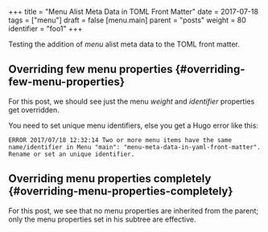+++
title = "Menu Alist Meta Data in TOML Front Matter"
date = 2017-07-18
tags = ["menu"]
draft = false
[menu.main]
  parent = "posts"
  weight = 80
  identifier = "foo1"
+++

Testing the addition of *menu* alist meta data to the TOML front matter.


## Overriding few menu properties {#overriding-few-menu-properties}

For this post, we should see just the menu *weight* and *identifier* properties get overridden.

You need to set unique menu identifiers, else you get a Hugo error like this:

    ERROR 2017/07/18 12:32:14 Two or more menu items have the same name/identifier in Menu "main": "menu-meta-data-in-yaml-front-matter".
    Rename or set an unique identifier.


## Overriding menu properties completely {#overriding-menu-properties-completely}

For this post, we see that no menu properties are inherited from the parent; only the menu properties set in his subtree are effective.
